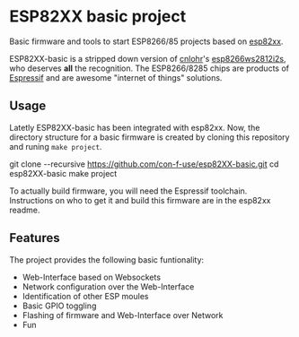 # ESP82XX basic project

Basic firmware and tools to start ESP8266/85 projects based on [esp82xx](https://github.com/cnlohr/esp82xx).

ESP82XX-basic is a stripped down version of [cnlohr](https://www.youtube.com/user/CNLohr)'s [esp8266ws2812i2s](https://github.com/cnlohr/esp8266ws2812i2s), who deserves **all** the recognition.
The ESP8266/8285 chips are products of [Espressif](https://espressif.com) and are awesome "internet of things" solutions.

## Usage

Latetly ESP82XX-basic has been integrated with esp82xx.
Now, the directory structure for a basic firmware is created by cloning this repository and runing `make project`.

   git clone --recursive https://github.com/con-f-use/esp82XX-basic.git
   cd esp82XX-basic
   make project

To actually build firmware, you will need the Espressif toolchain.
Instructions on who to get it and build this firmware are in the esp82xx readme.

## Features

The project provides the following basic funtionality:

 - Web-Interface based on Websockets
 - Network configuration over the Web-Interface
 - Identification of other ESP moules
 - Basic GPIO toggling
 - Flashing of firmware and Web-Interface over Network
 - Fun

